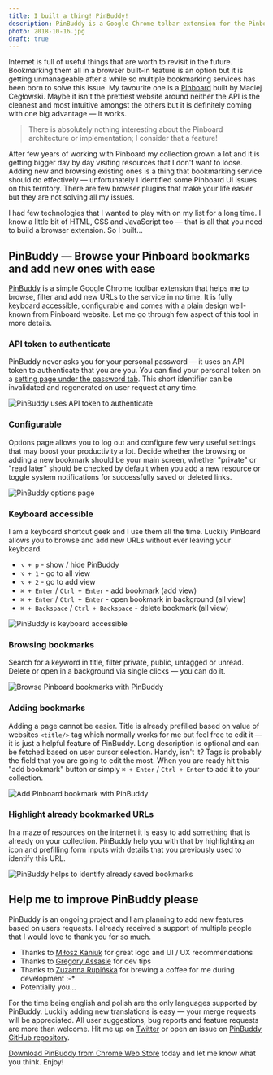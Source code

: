 ```yaml
---
title: I built a thing! PinBuddy!
description: PinBuddy is a Google Chrome tolbar extension for the Pinboard bookmarking service that lets you browse and add new bookmarks with ease. It is fully keyboard accessible and highlights previously bookmarked websites. It uses API token to make a servers calls and never asks you for your password.
photo: 2018-10-16.jpg
draft: true
---
```


Internet is full of useful things that are worth to revisit in the future. Bookmarking them all in a browser built-in feature is an option but it is getting unmanageable after a while so multiple bookmarking services has been born to solve this issue. My favourite one is a [Pinboard](http://pinboard.in) built by Maciej Cegłowski. Maybe it isn't the prettiest website around neither the API is the cleanest and most intuitive amongst the others but it is definitely coming with one big advantage — it works.

> There is absolutely nothing interesting about the Pinboard architecture or implementation; I consider that a feature!

After few years of working with Pinboard my collection grown a lot and it is getting bigger day by day visiting resources that I don't want to loose. Adding new and browsing existing ones is a thing that bookmarking service should do effectively — unfortunately I identified some Pinboard UI issues on this territory. There are few browser plugins that make your life easier but they are not solving all my issues.

I had few technologies that I wanted to  play with on my list for a long time. I know a little bit of HTML, CSS and JavaScript too — that is all that you need to build a browser extension. So I built…

## PinBuddy — Browse your Pinboard bookmarks and add new ones with ease

[PinBuddy](https://chrome.google.com/webstore/detail/pinbuddy/ppokjacfheflhaojmndcblibahmopkfl) is a simple Google Chrome toolbar extension that helps me to browse, filter and add new URLs to the service in no time. It is fully keyboard accessible, configurable and comes with a plain design well-known from Pinboard website. Let me go through few aspect of this tool in more details.

### API token to authenticate

PinBuddy never asks you for your personal password — it uses an API token to authenticate that you are you. You can find your personal token on a [setting page under the password tab](https://pinboard.in/settings/password). This short identifier can be invalidated and regenerated on user request at any time.

![PinBuddy uses API token to authenticate](/photos/2018-10-16-1.jpg)

### Configurable

Options page allows you to log out and configure few very useful settings that may boost your productivity a lot. Decide whether the browsing or adding a new bookmark should be your main screen, whether "private" or "read later" should be checked by default when you add a new resource or toggle system notifications for successfully saved or deleted links.

![PinBuddy options page](/photos/2018-10-16-2.jpg)

### Keyboard accessible

I am a keyboard shortcut geek and I use them all the time. Luckily PinBoard allows you to browse and add new URLs without ever leaving your keyboard.

- `⌥ + p` - show / hide PinBuddy
- `⌥ + 1` - go to all view
- `⌥ + 2` - go to add view
- `⌘ + Enter` / `Ctrl + Enter` - add bookmark (add view)
- `⌘ + Enter` / `Ctrl + Enter` - open bookmark in background (all view)
- `⌘ + Backspace` / `Ctrl + Backspace` - delete bookmark (all view)


![PinBuddy is keyboard accessible](/photos/2018-10-16-3.gif)

### Browsing bookmarks

Search for a keyword in title, filter private, public, untagged or unread. Delete or open in a background via single clicks — you can do it.

![Browse Pinboard bookmarks with PinBuddy](/photos/2018-10-16-4.jpg)

### Adding bookmarks

Adding a page cannot be easier. Title is already prefilled based on value of websites `<title/>` tag which normally works for me but feel free to edit it — it is just a helpful feature of PinBuddy. Long description is optional and can be fetched based on user cursor selection. Handy, isn't it? Tags is probably the field that you are going to edit the most. When you are ready hit this "add bookmark" button or simply `⌘ + Enter` / `Ctrl + Enter` to add it to your collection.

![Add Pinboard bookmark with PinBuddy](/photos/2018-10-16-5.jpg)

### Highlight already bookmarked URLs

In a maze of resources on the internet it is easy to add something that is already on your collection. PinBuddy help you with that by highlighting an icon and prefilling form inputs with details that you previously used to identify this URL.

![PinBuddy helps to identify already saved bookmarks](/photos/2018-10-16-6.jpg)

## Help me to improve PinBuddy please

PinBuddy is an ongoing project and I am planning to add new features based on users requests. I already received a support of multiple people that I would love to thank you for so much.

- Thanks to [Miłosz Kaniuk](https://www.behance.net/miloszkanibf79) for great logo and UI / UX recommendations
- Thanks to [Gregory Assasie](https://twitter.com/gregory_jarvez) for dev tips
- Thanks to [Zuzanna Rupińska](https://www.instagram.com/zuzanna.rupinska/) for brewing a coffee for me during development  :-*
- Potentially you…

For the time being english and polish are the only languages supported by PinBuddy. Luckily adding new translations is easy — your merge requests will be appreciated. All user suggestions, bug reports and feature requests are more than welcome. Hit me up on [Twitter](https://twitter.com/pawelgrzybek) or open an issue on [PinBuddy GitHub repository](https://github.com/pawelgrzybek/PinBuddy).

[Download PinBuddy from Chrome Web Store](https://chrome.google.com/webstore/detail/pinbuddy/ppokjacfheflhaojmndcblibahmopkfl) today and let me know what you think. Enjoy!
